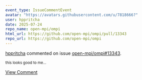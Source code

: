 ```yaml
---
event_type: IssueCommentEvent
avatar: "https://avatars.githubusercontent.com/u/7818666?"
user: hppritcha
date: 2025-07-24
repo_name: open-mpi/ompi
html_url: https://github.com/open-mpi/ompi/pull/13343
repo_url: https://github.com/open-mpi/ompi
---
```


<a href='https://github.com/hppritcha' target='_blank'>hppritcha</a> commented on issue <a href='https://github.com/open-mpi/ompi/pull/13343' target='_blank'>open-mpi/ompi#13343</a>.

<small>this looks good to me...</small>

<a href='https://github.com/open-mpi/ompi/pull/13343' target='_blank'>View Comment</a>